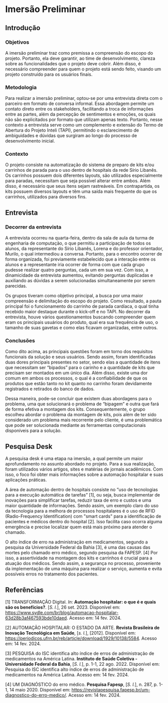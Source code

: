 # Imersão Preliminar

## Introdução

### Objetivos

A imersão preliminar traz como premissa a compreensão do escopo do projeto. Portanto, ela deve garantir, ao time de desenvolvimento, clareza sobre as funcionalidades que o projeto deve cobrir. Além disso, é necessário compreender para quem o projeto está sendo feito, visando um projeto construído para os usuários finais.

### Metodologia

Para realizar a imersão preliminar, optou-se por uma entrevista direta com o parceiro em formato de conversa informal. Essa abordagem permite um contato direto entre os stakeholders, facilitando a troca de informações entre as partes, além da percepção de sentimentos e emoções, os quais não são explicitados por formato que utilizam apenas texto. Portanto, nesse contexto a entrevista serve como um complemento e extensão do Termo de Abertura do Projeto Inteli (TAPI), permitindo o esclarecimento de ambiguidades e dúvidas que surgiram ao longo do processo de desenvolvimento inicial.

### Contexto

O projeto consiste na automatização do sistema de preparo de kits e/ou carrinhos de parada para o uso dentro de hospitais da rede Sírio Libanês. Os carrinhos possuem dois diferentes layouts, são utilizados especialmente para paradas, necessitam que seja possível alterar entre ambos. Além disso, é necessário que seus itens sejam rastreáveis. Em contrapartida, os kits possuem diversos layouts e têm uma saída mais frequente do que os carrinhos, utilizados para diversos fins.

## Entrevista

### Decorrer da entrevista

A entrevista ocorreu na quarta-feira, dentro da sala de aula da turma de engenharia de computação, o que permitiu a participação de todos os alunos, da representante do Sírio Libanês, Lorena e do professor orientador, Murilo, o qual intermediou a conversa. Portanto, para o encontro ocorrer de forma organizada, foi previamente estabelecido que a interação entre os alunos e a representante iria ocorrer de forma com que cada grupo pudesse realizar quatro perguntas, cada um em sua vez. Com isso, a dinamicidade da entrevista aumentou, evitando perguntas duplicadas e auxiliando as dúvidas a serem solucionadas simultaneamente por serem parecidas.

Os grupos tiveram como objetivo principal, a busca por uma maior compreensão e delimitação do escopo do projeto. Como resultado, a pauta principal foi o funcionamento do carrinho de parada cardíaca, o qual tinha recebido maior destaque durante o kick-off e no TAPI. No decorrer da entrevista, houve vários questionamentos buscando compreender quem eram os principais usuários do produto, qual era sua frequência de uso, o tamanho de suas gavetas e como elas ficavam organizadas, entre outros.

### Conclusões

Como dito acima, as principais questões foram em torno dos requisitos funcionais da solução e seus usuários. Sendo assim, foram identificadas duas dores principais presentes no setor, sendo elas a quantidade de itens que necessitam ser “bipados” para o carinho e a quantidade de kits que precisam ser montados em um único dia. Além disso, existe uma dor comum em ambos os processos, o qual é a confiabilidade de que os produtos que estão tanto no kit quanto no carrinho foram devidamente registrados e retirados do banco de dados.

Dessa maneira, pode-se concluir que existem duas abordagens para o problema, uma que solucionará o problema de “bipagem” e outra que fará de forma efetiva a montagem dos kits. Consequentemente, o grupo escolheu abordar o problema da montagem de kits, pois além de ter sido considerado um problema mais recorrente pelo cliente, é uma problemática que pode ser solucionada mediante as ferramentas computacionais disponíveis para a solução.

## Pesquisa Desk

A pesquisa desk é uma etapa na imersão, a qual permite um maior aprofundamento no assunto abordado no projeto. Para a sua realização, foram utilizados vários artigos, sites e matérias de jornais acadêmicos. Com isso, o foco foi obter mais informações sobre a automação hospitalar e suas aplicações práticas.

A área de automação dentro de hospitais consiste no “uso de tecnologias para a execução automática de tarefas” [1], ou seja, busca implementar de inovações para simplificar tarefas, reduzir taxa de erro e custos e uma maior quantidade de informações. Sendo assim, um exemplo claro do uso da tecnologia para a melhora de processos hospitalares é o uso de RFID (Radio-Frequency Identification) com "smart cards" para a identificação de pacientes e médicos dentro do hospital [2]. Isso facilita caso ocorra alguma emergência e precise localizar quem está mais próximo para atender o chamado.

O alto índice de erro na administração em medicamentos, segundo a pesquisa da Universidade Federal da Bahia [3], é uma das causas das mortes pelo chamado erro médico, segundo pesquisa da FAPESP. [4] Por isso, a assertividade na montagem dos kits e carrinhos é crucial para a atuação dos médicos. Sendo assim, a segurança no processo, proveniente da implementação de uma máquina para realizar o serviço, aumenta e evita possíveis erros no tratamento dos pacientes.

## Referências

[1] TRANSFORMAÇÃO Digital. *In*: **Automação hospitalar: o que é e quais são os benefícios?**. [*S. l.*], 26 set. 2023. Disponível em: https://www.sydle.com/br/blog/automacao-hospitalar-63d28b3af467593bde10daed. Acesso em: 14 fev. 2024.

[2] AUTOMAÇÃO HOSPITALAR: O ESTADO DA ARTE. **Revista Brasileira de Inovação Tecnológica em Saúde**, [*s. l.*], [2012]. Disponível em: https://periodicos.ufrn.br/reb/article/download/1929/10138/5584. Acesso em: 14 fev. 2024.

[3] PESQUISA do ISC identifica alto índice de erros de administração de medicamentos na América Latina. **Instituto de Saúde Coletiva - Universidade Federal da Bahia**, [*S. l.*], p. 1-1, 22 ago. 2022. Disponível em: Pesquisa do ISC identifica alto índice de erros de administração de medicamentos na América Latina. Acesso em: 14 fev. 2024.

[4] UM DIAGNÓSTICO do erro médico. **Pesquisa Fapesp**, [*S. l.*], n. 287, p. 1-1, 14 maio 2020. Disponível em: https://revistapesquisa.fapesp.br/um-diagnostico-do-erro-medico/. Acesso em: 14 fev. 2024.